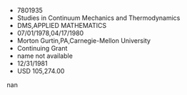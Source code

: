 
* 7801935
* Studies in Continuum Mechanics and Thermodynamics
* DMS,APPLIED MATHEMATICS
* 07/01/1978,04/17/1980
* Morton Gurtin,PA,Carnegie-Mellon University
* Continuing Grant
*   name not available
* 12/31/1981
* USD 105,274.00

nan
